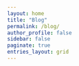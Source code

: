 ```yaml
---
layout: home
title: "Blog"
permalink: /blog/
author_profile: false
sidebar: false
paginate: true
entries_layout: grid
---
```

